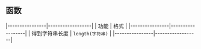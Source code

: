 ##  函数
|----------------|------------------|
| 功能           | 格式             |
|----------------|------------------|
| 得到字符串长度 | `length(字符串)` |
|----------------|------------------|


